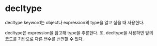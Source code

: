 # decltype

decltype keyword는 object나 expression의 type을 알고 싶을 때 사용한다.

decltype은 expression을 참고해 type을 추론한다. 또, decltype을 사용하면 앞의 코드를 기반으로 다른 변수를 선언할 수 있다.
